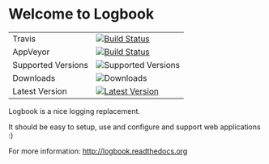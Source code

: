 # Welcome to Logbook

|                    |                             |
|--------------------|-----------------------------|
| Travis             | [![Build Status][ti]][tl]   |
| AppVeyor           | [![Build Status][ai]][al]   |
| Supported Versions | ![Supported Versions][vi]   |
| Downloads          | ![Downloads][di]            |
| Latest Version     | [![Latest Version][pi]][pl] |


Logbook is a nice logging replacement.

It should be easy to setup, use and configure and support web applications :)

For more information: http://logbook.readthedocs.org

[ti]: https://secure.travis-ci.org/getlogbook/logbook.svg?branch=master
[tl]: https://travis-ci.org/getlogbook/logbook
[ai]: https://ci.appveyor.com/api/projects/status/quu99exa26e06npp?svg=true
[vi]: https://img.shields.io/pypi/pyversions/logbook.svg
[di]: https://img.shields.io/pypi/dm/logbook.svg
[al]: https://ci.appveyor.com/project/vmalloc/logbook
[pi]: https://img.shields.io/pypi/v/logbook.svg
[pl]: https://pypi.python.org/pypi/Logbook
